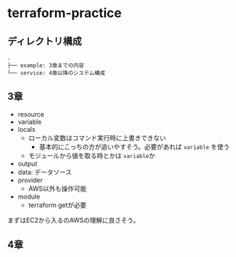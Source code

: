 terraform-practice
===

## ディレクトリ構成

```
.
├── example: 3章までの内容
└── service: 4章以降のシステム構成
```

## 3章

* resource
* variable
* locals
    * ローカル変数はコマンド実行時に上書きできない
        * 基本的にこっちの方が追いやすそう。必要があれば `variable` を使う
    * モジュールから値を取る時とかは `variable`か
* output
* data: データソース
* provider
    * AWS以外も操作可能
* module
  * terraform getが必要

まずはEC2から入るのAWSの理解に良さそう。

## 4章


